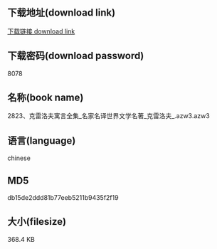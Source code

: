 ## 下载地址(download link)
[下载链接 download link](https://voluble-croquembouche-d321dc.netlify.app/?s=2823%E3%80%81%E5%85%8B%E9%9B%B7%E6%B4%9B%E5%A4%AB%E5%AF%93%E8%A8%80%E5%85%A8%E9%9B%86_%E5%90%8D%E5%AE%B6%E5%90%8D%E8%AF%91%E4%B8%96%E7%95%8C%E6%96%87%E5%AD%A6%E5%90%8D%E8%91%97_%E5%85%8B%E9%9B%B7%E6%B4%9B%E5%A4%AB_.azw3)

## 下载密码(download password)
8078

## 名称(book name)
2823、克雷洛夫寓言全集_名家名译世界文学名著_克雷洛夫_.azw3.azw3

## 语言(language)
chinese

## MD5
db15de2ddd81b77eeb5211b9435f2f19

## 大小(filesize)
368.4 KB
